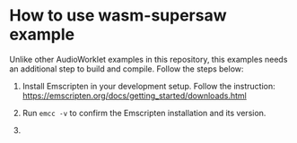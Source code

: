 # How to use wasm-supersaw example

Unlike other AudioWorklet examples in this repository, this examples needs
an additional step to build and compile. Follow the steps below:

1. Install Emscripten in your development setup. Follow the instruction:
    https://emscripten.org/docs/getting_started/downloads.html

2. Run `emcc -v` to confirm the Emscripten installation and its version.

3. 